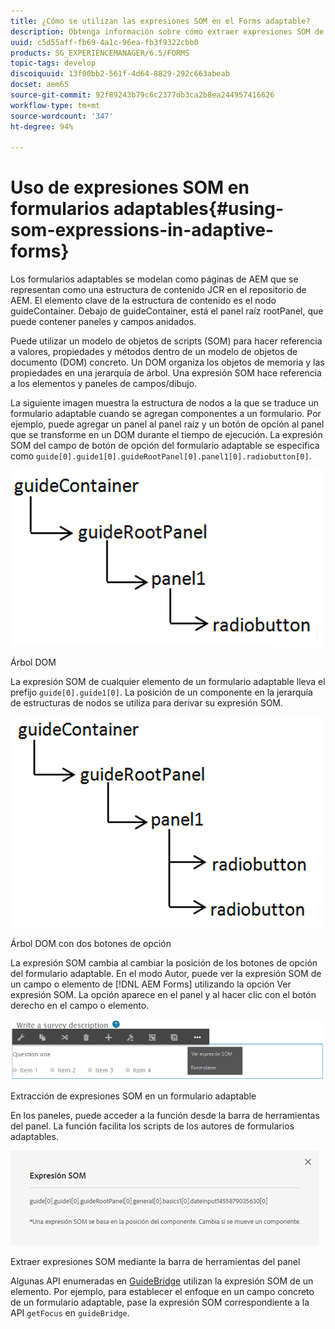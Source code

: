 ```yaml
---
title: ¿Cómo se utilizan las expresiones SOM en el Forms adaptable?
description: Obtenga información sobre cómo extraer expresiones SOM de un panel en Forms adaptable.
uuid: c5d55aff-fb69-4a1c-96ea-fb3f9322cbb0
products: SG_EXPERIENCEMANAGER/6.5/FORMS
topic-tags: develop
discoiquuid: 13f00bb2-561f-4d64-8829-292c663abeab
docset: aem65
source-git-commit: 92f89243b79c6c2377db3ca2b8ea244957416626
workflow-type: tm+mt
source-wordcount: '347'
ht-degree: 94%

---
```



# Uso de expresiones SOM en formularios adaptables{#using-som-expressions-in-adaptive-forms}

Los formularios adaptables se modelan como páginas de AEM que se representan como una estructura de contenido JCR en el repositorio de AEM. El elemento clave de la estructura de contenido es el nodo guideContainer. Debajo de guideContainer, está el panel raíz rootPanel, que puede contener paneles y campos anidados.

Puede utilizar un modelo de objetos de scripts (SOM) para hacer referencia a valores, propiedades y métodos dentro de un modelo de objetos de documento (DOM) concreto. Un DOM organiza los objetos de memoria y las propiedades en una jerarquía de árbol. Una expresión SOM hace referencia a los elementos y paneles de campos/dibujo.

La siguiente imagen muestra la estructura de nodos a la que se traduce un formulario adaptable cuando se agregan componentes a un formulario. Por ejemplo, puede agregar un panel al panel raíz y un botón de opción al panel que se transforme en un DOM durante el tiempo de ejecución. La expresión SOM del campo de botón de opción del formulario adaptable se especifica como `guide[0].guide1[0].guideRootPanel[0].panel1[0].radiobutton[0]`.

![Árbol DOM](assets/hierarchy.png)

Árbol DOM

La expresión SOM de cualquier elemento de un formulario adaptable lleva el prefijo `guide[0].guide1[0]`. La posición de un componente en la jerarquía de estructuras de nodos se utiliza para derivar su expresión SOM.

![Árbol DOM con dos botones de opción](assets/hierarchy_radio_button.png)

Árbol DOM con dos botones de opción

La expresión SOM cambia al cambiar la posición de los botones de opción del formulario adaptable. En el modo Autor, puede ver la expresión SOM de un campo o elemento de [!DNL AEM Forms] utilizando la opción Ver expresión SOM. La opción aparece en el panel y al hacer clic con el botón derecho en el campo o elemento.

![Extracción de expresiones SOM en un formulario adaptable](assets/som-expressions.png)

Extracción de expresiones SOM en un formulario adaptable

En los paneles, puede acceder a la función desde la barra de herramientas del panel. La función facilita los scripts de los autores de formularios adaptables.

![Extracción de expresiones SOM mediante la barra de herramientas del panel](assets/som-expression.png)

Extraer expresiones SOM mediante la barra de herramientas del panel

Algunas API enumeradas en [GuideBridge](https://helpx.adobe.com/es/aem-forms/6/javascript-api/GuideBridge.html) utilizan la expresión SOM de un elemento. Por ejemplo, para establecer el enfoque en un campo concreto de un formulario adaptable, pase la expresión SOM correspondiente a la API `getFocus` en `guideBridge`.

